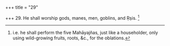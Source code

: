+++
title = "29"

+++
29. He shall worship gods, manes, men, goblins, and Ṛṣis. [^17] 


[^17]:  i.e. he shall perform the five Mahāyajñas, just like a householder, only using wild-growing fruits, roots, &c., for the oblations.
